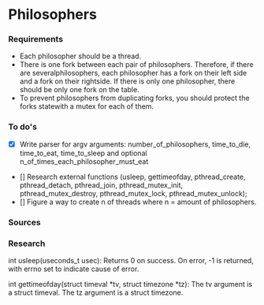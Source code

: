 # Philosophers

### Requirements

- Each philosopher should be a thread.
- There is one fork between each pair of philosophers. Therefore, if there are severalphilosophers, each philosopher has a fork on their left side and a fork on their rightside. If there is only one philosopher, there should be only one fork on the table.
- To prevent philosophers from duplicating forks, you should protect the forks statewith a mutex for each of them. 

### To do's

- [x] Write parser for argv arguments: number_of_philosophers, time_to_die, time_to_eat, time_to_sleep and optional n_of_times_each_philosopher_must_eat
- [] Research external functions (usleep, gettimeofday, pthread_create, pthread_detach, pthread_join, pthread_mutex_init, pthread_mutex_destroy, pthread_mutex_lock, pthread_mutex_unlock);
- [] Figure a way to create n of threads where n = amount of philosophers.

### Sources


### Research

int usleep(useconds_t usec):
Returns 0 on success. On error, -1 is returned, with errno set to indicate cause of error.

int gettimeofday(struct timeval *tv, struct timezone *tz):
The tv argument is a struct timeval.
The tz argument is a struct timezone.


